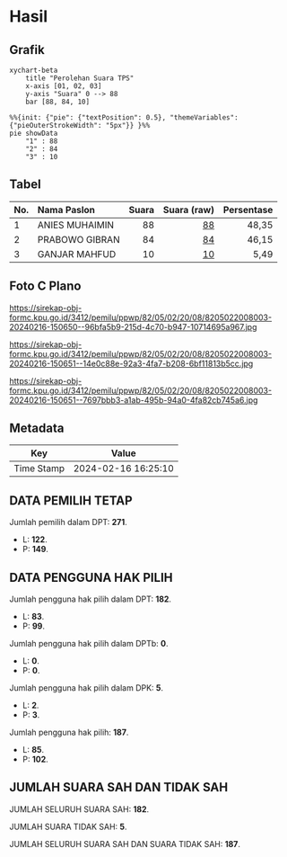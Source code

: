 # Hasil

## Grafik

```mermaid
xychart-beta
    title "Perolehan Suara TPS"
    x-axis [01, 02, 03]
    y-axis "Suara" 0 --> 88
    bar [88, 84, 10]
```

```mermaid
%%{init: {"pie": {"textPosition": 0.5}, "themeVariables": {"pieOuterStrokeWidth": "5px"}} }%%
pie showData
    "1" : 88
    "2" : 84
    "3" : 10
```

## Tabel

| No. | Nama Paslon    | Suara | Suara (raw) | Persentase |
|:--- |:-------------- | -----:| -----------:| ----------:|
| 1   | ANIES MUHAIMIN | 88    | [88][p-1]   | 48,35      |
| 2   | PRABOWO GIBRAN | 84    | [84][p-2]   | 46,15      |
| 3   | GANJAR MAHFUD  | 10    | [10][p-3]   | 5,49       |


[p-1]: https://github.com/gigit-pemilu/pemilu-2024-82-maluku-utara/blob/main/pilpres/hitung-suara/sub/82-maluku-utara/sub/05-kepulauan-sula/sub/02-sanana/sub/2008-wai-ipa/sub/003-tps/sub/paslon-1.txt
[p-2]: https://github.com/gigit-pemilu/pemilu-2024-82-maluku-utara/blob/main/pilpres/hitung-suara/sub/82-maluku-utara/sub/05-kepulauan-sula/sub/02-sanana/sub/2008-wai-ipa/sub/003-tps/sub/paslon-2.txt
[p-3]: https://github.com/gigit-pemilu/pemilu-2024-82-maluku-utara/blob/main/pilpres/hitung-suara/sub/82-maluku-utara/sub/05-kepulauan-sula/sub/02-sanana/sub/2008-wai-ipa/sub/003-tps/sub/paslon-3.txt

## Foto C Plano

https://sirekap-obj-formc.kpu.go.id/3412/pemilu/ppwp/82/05/02/20/08/8205022008003-20240216-150650--96bfa5b9-215d-4c70-b947-10714695a967.jpg

https://sirekap-obj-formc.kpu.go.id/3412/pemilu/ppwp/82/05/02/20/08/8205022008003-20240216-150651--14e0c88e-92a3-4fa7-b208-6bf11813b5cc.jpg

https://sirekap-obj-formc.kpu.go.id/3412/pemilu/ppwp/82/05/02/20/08/8205022008003-20240216-150651--7697bbb3-a1ab-495b-94a0-4fa82cb745a6.jpg


## Metadata

| Key        | Value               |
| ---------- | ------------------- |
| Time Stamp | 2024-02-16 16:25:10 |


## DATA PEMILIH TETAP

Jumlah pemilih dalam DPT: **271**.
 * L: **122**.
 * P: **149**.

## DATA PENGGUNA HAK PILIH

Jumlah pengguna hak pilih dalam DPT: **182**.
 * L: **83**.
 * P: **99**.

Jumlah pengguna hak pilih dalam DPTb: **0**.
 * L: **0**.
 * P: **0**.

Jumlah pengguna hak pilih dalam DPK: **5**.
 * L: **2**.
 * P: **3**.

Jumlah pengguna hak pilih: **187**.
 * L: **85**.
 * P: **102**.

## JUMLAH SUARA SAH DAN TIDAK SAH

JUMLAH SELURUH SUARA SAH: **182**.

JUMLAH SUARA TIDAK SAH: **5**.

JUMLAH SELURUH SUARA SAH DAN SUARA TIDAK SAH: **187**.


